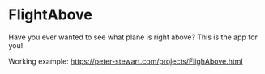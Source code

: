 # FlightAbove
Have you ever wanted to see what plane is right above? This is the app for you!

Working example: https://peter-stewart.com/projects/FlighAbove.html
